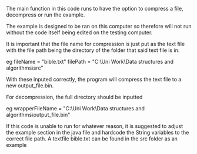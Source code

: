 The main function in this code runs to have the option to compress a file, decompress or run the example.

The example is designed to be ran on this computer so therefore will not run without the code itself being
edited on the testing computer.

It is important that the file name for compression is just put as the text file with the file path being the
directory of the folder that said text file is in.

eg fileName = "bible.txt"
filePath = "C:\Uni Work\Data structures and algorithms\src\"

With these inputed correctly, the program will compress the text file to a new output_file.bin.


For decompression, the full directory should be inputted

eg wrapperFileName = "C:\Uni Work\Data structures and algorithms\output_file.bin"


If this code is unable to run for whatever reason, it is suggested to adjust the example section
in the java file and hardcode the String variables to the correct file path. A textfile bible.txt can be
found in the src folder as an example
